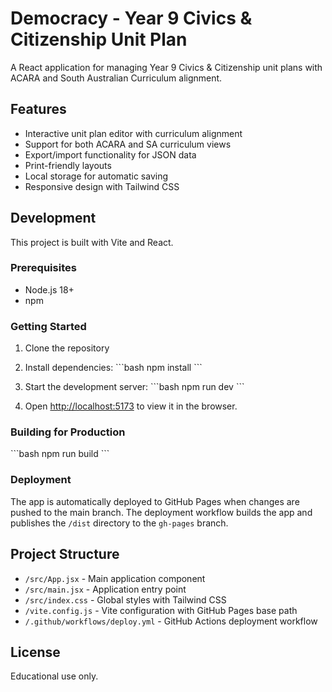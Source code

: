 # Democracy - Year 9 Civics & Citizenship Unit Plan

A React application for managing Year 9 Civics & Citizenship unit plans with ACARA and South Australian Curriculum alignment.

## Features

- Interactive unit plan editor with curriculum alignment
- Support for both ACARA and SA curriculum views
- Export/import functionality for JSON data
- Print-friendly layouts
- Local storage for automatic saving
- Responsive design with Tailwind CSS

## Development

This project is built with Vite and React.

### Prerequisites

- Node.js 18+ 
- npm

### Getting Started

1. Clone the repository
2. Install dependencies:
   \`\`\`bash
   npm install
   \`\`\`

3. Start the development server:
   \`\`\`bash
   npm run dev
   \`\`\`

4. Open [http://localhost:5173](http://localhost:5173) to view it in the browser.

### Building for Production

\`\`\`bash
npm run build
\`\`\`

### Deployment

The app is automatically deployed to GitHub Pages when changes are pushed to the main branch. The deployment workflow builds the app and publishes the `/dist` directory to the `gh-pages` branch.

## Project Structure

- `/src/App.jsx` - Main application component
- `/src/main.jsx` - Application entry point
- `/src/index.css` - Global styles with Tailwind CSS
- `/vite.config.js` - Vite configuration with GitHub Pages base path
- `/.github/workflows/deploy.yml` - GitHub Actions deployment workflow

## License

Educational use only.